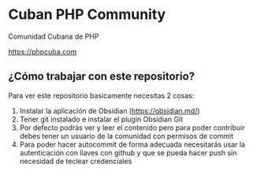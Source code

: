 # Cuban PHP Community
Comunidad Cubana de PHP

https://phpcuba.com

## ¿Cómo trabajar con este repositorio?

Para ver este repositorio basicamente necesitas 2 cosas:
1. Instalar la aplicación de Obsidian (https://obsidian.md/)
2. Tener git instalado e instalar el plugin Obsidian Git
3. Por defecto podrás ver y leer el contenido pero para poder contribuir debes tener un usuario de la comunidad con permisos de commit
4. Para poder hacer autocommit de forma adecuada necesitarás usar la autenticación con llaves con github y que se pueda hacer push sin necesidad de teclear credenciales





